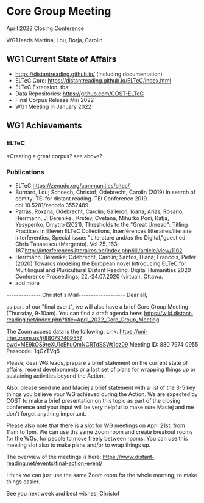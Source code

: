 # Core Group Meeting
April 2022 Closing Conference

WG1 leads Martina, Lou, Borja, Carolin

## WG1 Current State of Affairs

* https://distantreading.github.io/ (including documentation)
* ELTeC Core: https://distantreading.github.io/ELTeC/index.html
* ELTeC Extension: tba
* Data Repositories: https://github.com/COST-ELTeC
* Final Corpus Release Mai 2022
* WG1 Meeting in January 2022

## WG1 Achievements

### ELTeC
*Creating a great corpus? see above?

### Publications
* ELTeC https://zenodo.org/communities/eltec/
* Burnard, Lou; Schoech, Christof; Odebrecht, Carolin (2019) In search of comity: TEI for distant reading. TEI Conference 2019. doi:10.5281/zenodo.3552489
* Patras, Roxana; Odebrecht, Carolin; Galleron, Ioana; Arias, Rosario, Herrmann, J. Berenike., Krstev, Cvetana, Mihurko Poni, Katja, Yesypenko, Dmytro (2021), Thresholds to the "Great Unread": Titling Practices in Eleven ELTeC Collections, Interférences litteraires/literaire interferenties, Special issue: "Literature and/as the Digital,"guest ed. Chris Tanasescu (Margento). Vol 25. 163-187.http://interferenceslitteraires.be/index.php/illi/article/view/1102
* Herrmann. Berenike; Odebrecht, Carolin; Santos, Diana; Francois, Pieter (2020) Towards modeling the European novel Introducing ELTeC for Multilingual and Pluricultural Distant Reading. Digital Humanities 2020 Conference Proceedings, 22.-24.07.2020 (virtual), Ottawa.
* add more


-------------- Christof's Mail-------------------
Dear all, 


as part of our "final event", we will also have a        brief Core Group Meeting (Thursday, 9-10am). 
You can find a draft agenda here: https://wiki.distant-reading.net/index.php?title=April_2022_Core_Group_Meeting        

The Zoom access data is the following: 
Link: https://uni-trier.zoom.us/j/88079740955?pwd=ME9kOS9reXU1cEhuQmNCRTdSSWt1dz09
Meeting ID: 880 7974 0955
Passcode: 1qGzTVq6

Please, dear WG leads, prepare a brief statement        on the current state of affairs, recent developments or a last        set of plans for wrapping things up or sustaining activities        beyond the Action. 


Also, please send me and Maciej a brief statement        with a list of the 3-5 key things you believe your WG achieved        during the Action. We are expected by COST to make a brief        presentation on this topic as part of the closing conference and        your input will be very helpful to make sure Maciej and me don't        forget anything important. 


Please also note that there is a slot for WG        meetings on April 21st, from 11am to 1pm. We can use ths same        Zoom room and create breakout rooms for the WGs, for people to        move freely between rooms. You can use this meeting slot also to        make plans and/or to wrap things up. 


The overview of the meetings is here:        https://www.distant-reading.net/events/final-action-event/ 


I think we can just use the same Zoom room for the        whole morning, to make things easier. 


See you next week and best wishes, 
Christof